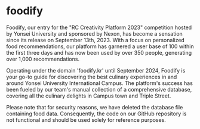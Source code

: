 # foodify
Foodify, our entry for the "RC Creativity Platform 2023" competition hosted by Yonsei University and sponsored by Nexon, has become a sensation since its release on September 13th, 2023. With a focus on personalized food recommendations, our platform has garnered a user base of 100 within the first three days and has now been used by over 350 people, generating over 1,000 recommendations.

Operating under the domain 'foodify.kr' until September 2024, Foodify is your go-to guide for discovering the best culinary experiences in and around Yonsei University International Campus. The platform's success has been fueled by our team's manual collection of a comprehensive database, covering all the culinary delights in Campus town and Triple Street.

Please note that for security reasons, we have deleted the database file containing food data. Consequently, the code on our GitHub repository is not functional and should be used solely for reference purposes.
